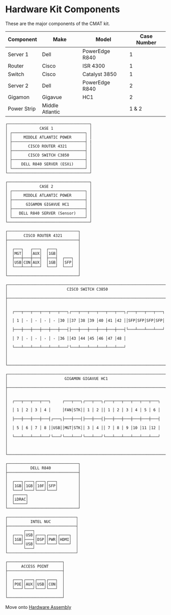 # Hardware Kit Components
These are the major components of the CMAT kit.

| Component   | Make            | Model          | Case Number |
|-------------|-----------------|----------------|-------------|
| Server 1    | Dell            | PowerEdge R840 | 1           |
| Router      | Cisco           | ISR 4300       | 1           |
| Switch      | Cisco           | Catalyst 3850  | 1           |
| Server 2    | Dell            | PowerEdge R840 | 2           |
| Gigamon     | Gigavue         | HC1            | 2           |
| Power Strip | Middle Atlantic |                | 1 & 2       |

```
┌────────────────────────────────────┐
│              CASE 1                │
│ ┌────────────────────────────────┐ │
│ │     MIDDLE ATLANTIC POWER      │ │
│ ├────────────────────────────────┤ |
│ │       CISCO ROUTER 4321        │ │
│ ├────────────────────────────────┤ │
│ │       CISCO SWITCH C3850       │ │
│ ├────────────────────────────────┤ │
│ │    DELL R840 SERVER (ESXi)     │ │
│ └────────────────────────────────┘ │
└────────────────────────────────────┘
```  

```
┌────────────────────────────────────┐
│              CASE 2                │
│ ┌────────────────────────────────┐ │
│ │     MIDDLE ATLANTIC POWER      │ │
│ ├────────────────────────────────┤ │
│ │      GIGAMON GIGAVUE HC1       │ │
│ ├────────────────────────────────┤ │
│ │   DELL R840 SERVER (Sensor)    │ │
│ └────────────────────────────────┘ │
└────────────────────────────────────┘
```  
```
┌───────────────────────────────┐
│       CISCO ROUTER 4321       │
├───────────────────────────────┤
│                               │
│  ┌───┐   ┌───┐  ┌───┐         │
│  │MGT│   │AUX│  │1GB│         │
│  ├───┼───┼───┤  ├───┤  ┌───┐  │
│  │USB│CON│AUX│  │1GB│  │SFP│  │
│  └───┴───┴───┘  └───┘  └───┘  │
│                               │
└───────────────────────────────┘
```  
```
┌───────────────────────────────────────────────────────────────────────┐
│                          CISCO SWITCH C3850                           │
├───────────────────────────────────────────────────────────────────────┤
│                                                                       │
│  ┌───┬───┬───┬───┬───┬───┐┌───┬───┬───┬───┬───┬───┐┌───┬───┬───┬───┐  │
│  │ 1 │ - │ - │ - │ - │30 ││37 │38 │39 │40 │41 │42 ││SFP│SFP│SFP│SFP│  │
│  ├───┼───┼───┼───┼───┼───┤├───┼───┼───┼───┼───┼───┤└───┴───┴───┴───┘  │
│  │ 7 │ - │ - │ - │ - │36 ││43 │44 │45 │46 │47 │48 │                   │
│  └───┴───┴───┴───┴───┴───┘└───┴───┴───┴───┴───┴───┘                   │
│                                                                       │
└───────────────────────────────────────────────────────────────────────┘
```  
```
┌─────────────────────────────────────────────────────────────────────┐
│                         GIGAMON GIGAVUE HC1                         │
├─────────────────────────────────────────────────────────────────────┤
│                                                                     │
│  ┌───┬───┬───┬───┐     ┌───┬───┐┌───┬───┐┌───┬───┬───┬───┬───┬───┐  │
│  │ 1 │ 2 │ 3 │ 4 │     │FAN│STK││ 1 │ 2 ││ 1 │ 2 │ 3 │ 4 │ 5 │ 6 │  │
│  ├───┼───┼───┼───┤┌───┐├───┼───┤├───┼───┤├───┼───┼───┼───┼───┼───┤  │
│  │ 5 │ 6 │ 7 │ 8 ││USB││MGT│STK││ 3 │ 4 ││ 7 │ 8 │ 9 │10 │11 │12 │  │
│  └───┴───┴───┴───┘└───┘└───┴───┘└───┴───┘└───┴───┴───┴───┴───┴───┘  │
│                                                                     │
└─────────────────────────────────────────────────────────────────────┘
```  
```
┌───────────────────────────────┐
│          DELL R840            │
├───────────────────────────────┤
│                               │
│  ┌───┐┌───┐┌───┐┌───┐         │
│  │1GB││1GB││10F││SFP│         │
│  └───┘└───┘└───┘└───┘         │
│  ┌─────┐                      │
│  │iDRAC│                      │
│  └─────┘                      │
└───────────────────────────────┘
```  
```
┌──────────────────────────────┐
│          INTEL NUC           │
├──────────────────────────────┤
│       ┌───┐                  │
│  ┌───┐│USB│┌───┐┌───┐┌────┐  │
│  │1GB│├───┤│DSP││PWR││HDMI│  │
│  └───┘│USB│└───┘└───┘└────┘  │
│       └───┘                  │
└──────────────────────────────┘
```  
```
┌────────────────────────┐
│      ACCESS POINT      │
├────────────────────────┤
│                        │
│  ┌───┐┌───┐┌───┐┌───┐  │
│  │POE││AUX││USB││CON│  │
│  └───┘└───┘└───┘└───┘  │
│                        │
└────────────────────────┘
```
Move onto [Hardware Assembly](05-hardware-assembly.md)
